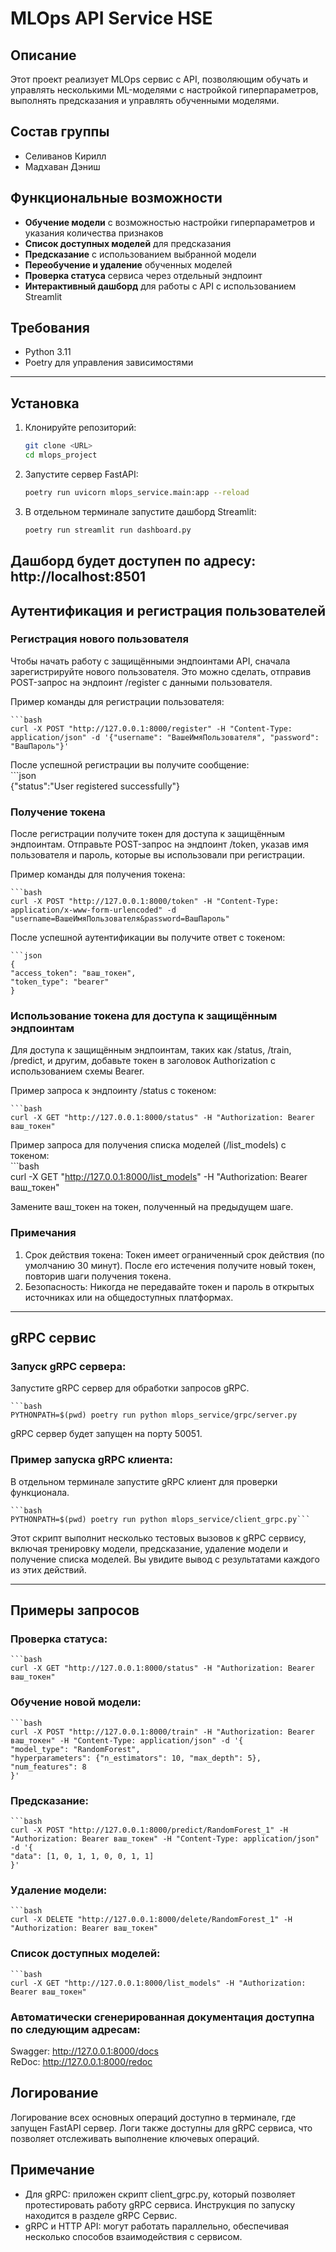 # MLOps API Service HSE

## Описание
Этот проект реализует MLOps сервис с API, позволяющим обучать и управлять несколькими ML-моделями с настройкой гиперпараметров, выполнять предсказания и управлять обученными моделями.

## Состав группы
- Селиванов Кирилл
- Мадхаван Дэниш

## Функциональные возможности

- **Обучение модели** с возможностью настройки гиперпараметров и указания количества признаков
- **Список доступных моделей** для предсказания
- **Предсказание** с использованием выбранной модели
- **Переобучение и удаление** обученных моделей
- **Проверка статуса** сервиса через отдельный эндпоинт
- **Интерактивный дашборд** для работы с API с использованием Streamlit

## Требования

- Python 3.11
- Poetry для управления зависимостями
---------------------------------------------
## Установка
1. Клонируйте репозиторий:  

    ```bash   
    git clone <URL>  
    cd mlops_project  

2. Запустите сервер FastAPI:  

    ```bash    
    poetry run uvicorn mlops_service.main:app --reload  

3. В отдельном терминале запустите дашборд Streamlit:  

    ```bash     
    poetry run streamlit run dashboard.py  


Дашборд будет доступен по адресу: http://localhost:8501
--------------------------------

 ## Аутентификация и регистрация пользователей
 ### Регистрация нового пользователя

Чтобы начать работу с защищёнными эндпоинтами API, сначала зарегистрируйте нового пользователя. Это можно сделать, отправив POST-запрос на эндпоинт /register с данными пользователя.

Пример команды для регистрации пользователя:  

    ```bash  
    curl -X POST "http://127.0.0.1:8000/register" -H "Content-Type: application/json" -d '{"username": "ВашеИмяПользователя", "password": "ВашПароль"}'

После успешной регистрации вы получите сообщение:  
    ```json  
    {"status":"User registered successfully"}

### Получение токена
После регистрации получите токен для доступа к защищённым эндпоинтам. Отправьте POST-запрос на эндпоинт /token, указав имя пользователя и пароль, которые вы использовали при регистрации.

Пример команды для получения токена:  

    ```bash  
    curl -X POST "http://127.0.0.1:8000/token" -H "Content-Type: application/x-www-form-urlencoded" -d "username=ВашеИмяПользователя&password=ВашПароль"

После успешной аутентификации вы получите ответ с токеном:  

    ```json    
    {  
    "access_token": "ваш_токен",  
    "token_type": "bearer"  
    }

### Использование токена для доступа к защищённым эндпоинтам
Для доступа к защищённым эндпоинтам, таких как /status, /train, /predict, и другим, добавьте токен в заголовок Authorization с использованием схемы Bearer.

Пример запроса к эндпоинту /status с токеном:  

    ```bash     
    curl -X GET "http://127.0.0.1:8000/status" -H "Authorization: Bearer ваш_токен"

Пример запроса для получения списка моделей (/list_models) с токеном:  
    ```bash  
    curl -X GET "http://127.0.0.1:8000/list_models" -H "Authorization: Bearer ваш_токен"    


Замените ваш_токен на токен, полученный на предыдущем шаге.

### Примечания

1. Срок действия токена: Токен имеет ограниченный срок действия (по умолчанию 30 минут). После его истечения получите новый токен, повторив шаги получения токена.  
2. Безопасность: Никогда не передавайте токен и пароль в открытых источниках или на общедоступных платформах.
-------------------------------------------------------
## gRPC сервис
### Запуск gRPC сервера:
Запустите gRPC сервер для обработки запросов gRPC.  

    ```bash     
    PYTHONPATH=$(pwd) poetry run python mlops_service/grpc/server.py


gRPC сервер будет запущен на порту 50051.

### Пример запуска gRPC клиента:  
В отдельном терминале запустите gRPC клиент для проверки функционала.  

    ```bash    
    PYTHONPATH=$(pwd) poetry run python mlops_service/client_grpc.py```

Этот скрипт выполнит несколько тестовых вызовов к gRPC сервису, включая тренировку модели, предсказание, удаление модели и получение списка моделей. Вы увидите вывод с результатами каждого из этих действий.

------------------------

## Примеры запросов

### Проверка статуса:  

    ```bash      
    curl -X GET "http://127.0.0.1:8000/status" -H "Authorization: Bearer ваш_токен"


### Обучение новой модели:  

    ```bash    
    curl -X POST "http://127.0.0.1:8000/train" -H "Authorization: Bearer ваш_токен" -H "Content-Type: application/json" -d '{  
    "model_type": "RandomForest",  
    "hyperparameters": {"n_estimators": 10, "max_depth": 5},  
    "num_features": 8  
    }'

### Предсказание:  

    ```bash    
    curl -X POST "http://127.0.0.1:8000/predict/RandomForest_1" -H "Authorization: Bearer ваш_токен" -H "Content-Type: application/json" -d '{  
    "data": [1, 0, 1, 1, 0, 0, 1, 1]
    }'

### Удаление модели:  

    ```bash    
    curl -X DELETE "http://127.0.0.1:8000/delete/RandomForest_1" -H "Authorization: Bearer ваш_токен"


### Список доступных моделей:  

    ```bash   
    curl -X GET "http://127.0.0.1:8000/list_models" -H "Authorization: Bearer ваш_токен"  

### Автоматически сгенерированная документация доступна по следующим адресам:  
Swagger: http://127.0.0.1:8000/docs  
ReDoc: http://127.0.0.1:8000/redoc  

## Логирование
Логирование всех основных операций доступно в терминале, где запущен FastAPI сервер. Логи также доступны для gRPC сервиса, что позволяет отслеживать выполнение ключевых операций.  

## Примечание
* Для gRPC: приложен скрипт client_grpc.py, который позволяет протестировать работу gRPC сервиса. Инструкция по запуску находится в разделе gRPC Сервис.  
* gRPC и HTTP API: могут работать параллельно, обеспечивая несколько способов взаимодействия с сервисом.